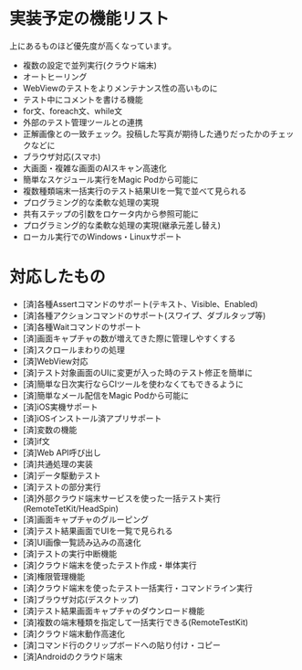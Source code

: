 # 実装予定の機能リスト

上にあるものほど優先度が高くなっています。

- 複数の設定で並列実行(クラウド端末)
- オートヒーリング
- WebViewのテストをよりメンテナンス性の高いものに
- テスト中にコメントを書ける機能
- for文、foreach文、while文
- 外部のテスト管理ツールとの連携
- 正解画像との一致チェック。投稿した写真が期待した通りだったかのチェックなどに
- ブラウザ対応(スマホ)
- 大画面・複雑な画面のAIスキャン高速化
- 簡単なスケジュール実行をMagic Podから可能に
- 複数種類端末一括実行のテスト結果UIを一覧で並べて見られる
- プログラミング的な柔軟な処理の実現
- 共有ステップの引数をロケータ内から参照可能に
- プログラミング的な柔軟な処理の実現(継承元差し替え)
- ローカル実行でのWindows・Linuxサポート

# 対応したもの

- [済]各種Assertコマンドのサポート(テキスト、Visible、Enabled)
- [済]各種アクションコマンドのサポート(スワイプ、ダブルタップ等)
- [済]各種Waitコマンドのサポート
- [済]画面キャプチャの数が増えてきた際に管理しやすくする
- [済]スクロールまわりの処理
- [済]WebView対応
- [済]テスト対象画面のUIに変更が入った時のテスト修正を簡単に
- [済]簡単な日次実行ならCIツールを使わなくてもできるように
- [済]簡単なメール配信をMagic Podから可能に
- [済]iOS実機サポート
- [済]iOSインストール済アプリサポート
- [済]変数の機能
- [済]if文
- [済]Web API呼び出し
- [済]共通処理の実装
- [済]データ駆動テスト
- [済]テストの部分実行
- [済]外部クラウド端末サービスを使った一括テスト実行(RemoteTetKit/HeadSpin)
- [済]画面キャプチャのグルーピング
- [済]テスト結果画面でUIを一覧で見られる
- [済]UI画像一覧読み込みの高速化
- [済]テストの実行中断機能
- [済]クラウド端末を使ったテスト作成・単体実行
- [済]権限管理機能
- [済]クラウド端末を使ったテスト一括実行・コマンドライン実行
- [済]ブラウザ対応(デスクトップ)
- [済]テスト結果画面キャプチャのダウンロード機能
- [済]複数の端末種類を指定して一括実行できる(RemoteTestKit)
- [済]クラウド端末動作高速化
- [済]コマンド行のクリップボードへの貼り付け・コピー
- [済]Androidのクラウド端末


